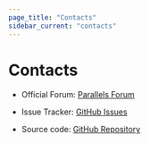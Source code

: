 ```yaml
---
page_title: "Contacts"
sidebar_current: "contacts"
---
```


# Contacts

- Official Forum: [Parallels Forum](https://forum.parallels.com/forumdisplay.php?737)

- Issue Tracker: [GitHub Issues](https://github.com/Parallels/vagrant-parallels/issues)

- Source code: [GitHub Repository](https://github.com/Parallels/vagrant-parallels)
